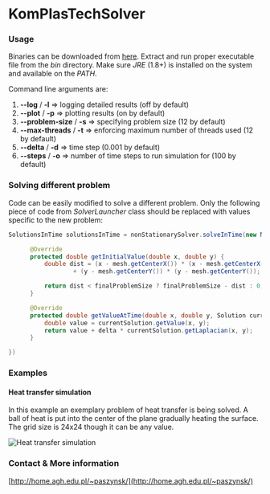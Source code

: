 # KomPlasTechSolver

### Usage

Binaries can be downloaded from [here](https://github.com/kboom/KomPlasTechSolver/tree/master/dist).
Extract and run proper executable file from the *bin* directory.
Make sure *JRE* (1.8+) is installed on the system and available on the *PATH*.

Command line arguments are:

1. **--log** / **-l** => logging detailed results (off by default)
2. **--plot** / **-p** => plotting results (on by default)
3. **--problem-size** / **-s** => specifying problem size (12 by default)
4. **--max-threads** / **-t** => enforcing maximum number of threads used (12 by default)
5. **--delta** / **-d** => time step (0.001 by default)
6. **--steps** / **-o** => number of time steps to run simulation for (100 by default)


### Solving different problem

Code can be easily modified to solve a different problem. Only the following piece of code from *SolverLauncher* class should be replaced with values specific to the new problem:

```java
SolutionsInTime solutionsInTime = nonStationarySolver.solveInTime(new NonStationaryProblem(delta) {

      @Override
      protected double getInitialValue(double x, double y) {
          double dist = (x - mesh.getCenterX()) * (x - mesh.getCenterX())
                  + (y - mesh.getCenterY()) * (y - mesh.getCenterY());

          return dist < finalProblemSize ? finalProblemSize - dist : 0;
      }

      @Override
      protected double getValueAtTime(double x, double y, Solution currentSolution, double delta) {
          double value = currentSolution.getValue(x, y);
          return value + delta * currentSolution.getLaplacian(x, y);
      }

})
```
### Examples

#### Heat transfer simulation

In this example an exemplary problem of heat transfer is being solved. A ball of heat is put into the center of the plane gradually heating the surface. The grid size is 24x24 though it can be any value.

![Heat transfer simulation](heat.gif)

### Contact & More information

[http://home.agh.edu.pl/~paszynsk/](http://home.agh.edu.pl/~paszynsk/)



